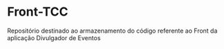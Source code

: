 # Front-TCC
Repositório destinado ao armazenamento do código referente ao Front da aplicação Divulgador de Eventos
